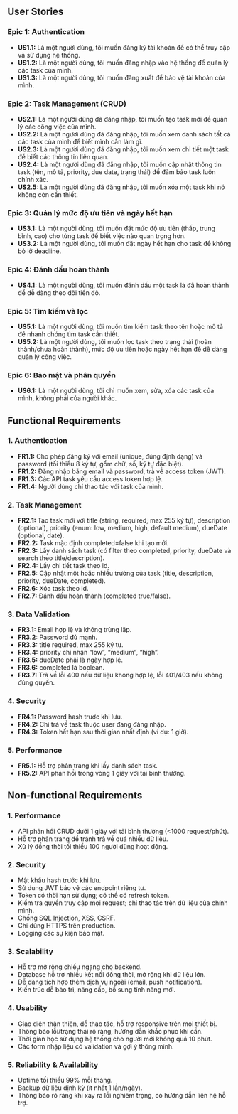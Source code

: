 ## User Stories

### Epic 1: Authentication

- **US1.1:** Là một người dùng, tôi muốn đăng ký tài khoản để có thể truy cập và sử dụng hệ thống.
- **US1.2:** Là một người dùng, tôi muốn đăng nhập vào hệ thống để quản lý các task của mình.
- **US1.3:** Là một người dùng, tôi muốn đăng xuất để bảo vệ tài khoản của mình.

### Epic 2: Task Management (CRUD)

- **US2.1:** Là một người dùng đã đăng nhập, tôi muốn tạo task mới để quản lý các công việc của mình.
- **US2.2:** Là một người dùng đã đăng nhập, tôi muốn xem danh sách tất cả các task của mình để biết mình cần làm gì.
- **US2.3:** Là một người dùng đã đăng nhập, tôi muốn xem chi tiết một task để biết các thông tin liên quan.
- **US2.4:** Là một người dùng đã đăng nhập, tôi muốn cập nhật thông tin task (tên, mô tả, priority, due date, trạng thái) để đảm bảo task luôn chính xác.
- **US2.5:** Là một người dùng đã đăng nhập, tôi muốn xóa một task khi nó không còn cần thiết.

### Epic 3: Quản lý mức độ ưu tiên và ngày hết hạn

- **US3.1:** Là một người dùng, tôi muốn đặt mức độ ưu tiên (thấp, trung bình, cao) cho từng task để biết việc nào quan trọng hơn.
- **US3.2:** Là một người dùng, tôi muốn đặt ngày hết hạn cho task để không bỏ lỡ deadline.

### Epic 4: Đánh dấu hoàn thành

- **US4.1:** Là một người dùng, tôi muốn đánh dấu một task là đã hoàn thành để dễ dàng theo dõi tiến độ.

### Epic 5: Tìm kiếm và lọc

- **US5.1:** Là một người dùng, tôi muốn tìm kiếm task theo tên hoặc mô tả để nhanh chóng tìm task cần thiết.
- **US5.2:** Là một người dùng, tôi muốn lọc task theo trạng thái (hoàn thành/chưa hoàn thành), mức độ ưu tiên hoặc ngày hết hạn để dễ dàng quản lý công việc.

### Epic 6: Bảo mật và phân quyền

- **US6.1:** Là một người dùng, tôi chỉ muốn xem, sửa, xóa các task của mình, không phải của người khác.


## Functional Requirements

### 1. Authentication

- **FR1.1:** Cho phép đăng ký với email (unique, đúng định dạng) và password (tối thiểu 8 ký tự, gồm chữ, số, ký tự đặc biệt).
- **FR1.2:** Đăng nhập bằng email và password, trả về access token (JWT).
- **FR1.3:** Các API task yêu cầu access token hợp lệ.
- **FR1.4:** Người dùng chỉ thao tác với task của mình.

### 2. Task Management

- **FR2.1:** Tạo task mới với title (string, required, max 255 ký tự), description (optional), priority (enum: low, medium, high, default medium), dueDate (optional, date).
- **FR2.2:** Task mặc định completed=false khi tạo mới.
- **FR2.3:** Lấy danh sách task (có filter theo completed, priority, dueDate và search theo title/description).
- **FR2.4:** Lấy chi tiết task theo id.
- **FR2.5:** Cập nhật một hoặc nhiều trường của task (title, description, priority, dueDate, completed).
- **FR2.6:** Xóa task theo id.
- **FR2.7:** Đánh dấu hoàn thành (completed true/false).

### 3. Data Validation

- **FR3.1:** Email hợp lệ và không trùng lặp.
- **FR3.2:** Password đủ mạnh.
- **FR3.3:** title required, max 255 ký tự.
- **FR3.4:** priority chỉ nhận “low”, “medium”, “high”.
- **FR3.5:** dueDate phải là ngày hợp lệ.
- **FR3.6:** completed là boolean.
- **FR3.7:** Trả về lỗi 400 nếu dữ liệu không hợp lệ, lỗi 401/403 nếu không đúng quyền.

### 4. Security

- **FR4.1:** Password hash trước khi lưu.
- **FR4.2:** Chỉ trả về task thuộc user đang đăng nhập.
- **FR4.3:** Token hết hạn sau thời gian nhất định (ví dụ: 1 giờ).

### 5. Performance

- **FR5.1:** Hỗ trợ phân trang khi lấy danh sách task.
- **FR5.2:** API phản hồi trong vòng 1 giây với tải bình thường.


## Non-functional Requirements

### 1. Performance
- API phản hồi CRUD dưới 1 giây với tải bình thường (<1000 request/phút).
- Hỗ trợ phân trang để tránh trả về quá nhiều dữ liệu.
- Xử lý đồng thời tối thiểu 100 người dùng hoạt động.

### 2. Security
- Mật khẩu hash trước khi lưu.
- Sử dụng JWT bảo vệ các endpoint riêng tư.
- Token có thời hạn sử dụng; có thể có refresh token.
- Kiểm tra quyền truy cập mọi request; chỉ thao tác trên dữ liệu của chính mình.
- Chống SQL Injection, XSS, CSRF.
- Chỉ dùng HTTPS trên production.
- Logging các sự kiện bảo mật.

### 3. Scalability
- Hỗ trợ mở rộng chiều ngang cho backend.
- Database hỗ trợ nhiều kết nối đồng thời, mở rộng khi dữ liệu lớn.
- Dễ dàng tích hợp thêm dịch vụ ngoài (email, push notification).
- Kiến trúc dễ bảo trì, nâng cấp, bổ sung tính năng mới.

### 4. Usability
- Giao diện thân thiện, dễ thao tác, hỗ trợ responsive trên mọi thiết bị.
- Thông báo lỗi/trạng thái rõ ràng, hướng dẫn khắc phục khi cần.
- Thời gian học sử dụng hệ thống cho người mới không quá 10 phút.
- Các form nhập liệu có validation và gợi ý thông minh.

### 5. Reliability & Availability
- Uptime tối thiểu 99% mỗi tháng.
- Backup dữ liệu định kỳ (ít nhất 1 lần/ngày).
- Thông báo rõ ràng khi xảy ra lỗi nghiêm trọng, có hướng dẫn liên hệ hỗ trợ.

